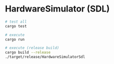# HardwareSimulator (SDL)

```bash
# test all
cargo test

# execute
cargo run

# execute (release build)
cargo build --release
./target/release/HardwareSimulatorSdl
```